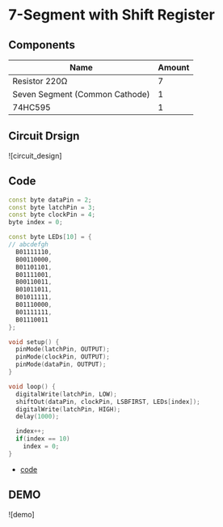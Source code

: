 # 7-Segment with Shift Register

## Components
|Name|Amount|
|-|-|
|Resistor 220Ω|7|
|Seven Segment (Common Cathode)|1|
|74HC595|1|

## Circuit Drsign
![circuit_design]

## Code
```C++
const byte dataPin = 2;
const byte latchPin = 3;
const byte clockPin = 4;
byte index = 0;

const byte LEDs[10] = {
// abcdefgh
  B01111110,
  B00110000,
  B01101101,
  B01111001,
  B00110011,
  B01011011,
  B01011111,
  B01110000,
  B01111111,
  B01110011
};

void setup() {
  pinMode(latchPin, OUTPUT);
  pinMode(clockPin, OUTPUT);
  pinMode(dataPin, OUTPUT);
}

void loop() {
  digitalWrite(latchPin, LOW);
  shiftOut(dataPin, clockPin, LSBFIRST, LEDs[index]);
  digitalWrite(latchPin, HIGH);
  delay(1000);

  index++;
  if(index == 10)
    index = 0;
}
```
* [code](004.ino)

## DEMO
![demo]
